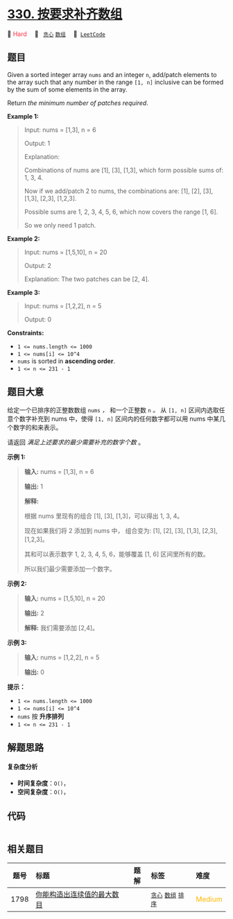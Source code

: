 # [330. 按要求补齐数组](https://leetcode.com/problems/patching-array)

🔴 <font color=#ff334b>Hard</font>&emsp; 🔖&ensp; [`贪心`](/tag/greedy.md) [`数组`](/tag/array.md)&emsp; 🔗&ensp;[`LeetCode`](https://leetcode.com/problems/patching-array)

## 题目

Given a sorted integer array `nums` and an integer `n`, add/patch elements to
the array such that any number in the range `[1, n]` inclusive can be formed
by the sum of some elements in the array.

Return _the minimum number of patches required_.



**Example 1:**

> Input: nums = [1,3], n = 6
> 
> Output: 1
> 
> Explanation:
> 
> Combinations of nums are [1], [3], [1,3], which form possible sums of: 1, 3, 4.
> 
> Now if we add/patch 2 to nums, the combinations are: [1], [2], [3], [1,3], [2,3], [1,2,3].
> 
> Possible sums are 1, 2, 3, 4, 5, 6, which now covers the range [1, 6].
> 
> So we only need 1 patch.

**Example 2:**

> Input: nums = [1,5,10], n = 20
> 
> Output: 2
> 
> Explanation: The two patches can be [2, 4].

**Example 3:**

> Input: nums = [1,2,2], n = 5
> 
> Output: 0

**Constraints:**

  * `1 <= nums.length <= 1000`
  * `1 <= nums[i] <= 10^4`
  * `nums` is sorted in **ascending order**.
  * `1 <= n <= 231 - 1`


## 题目大意

给定一个已排序的正整数数组 `nums` _，_ 和一个正整数 `n` _。_ 从 `[1, n]` 区间内选取任意个数字补充到 nums 中，使得
`[1, n]` 区间内的任何数字都可以用 nums 中某几个数字的和来表示。

请返回 _满足上述要求的最少需要补充的数字个数_  。



**示例  1:**

> 
> 
> 
> 
> 
> **输入:** nums = [1,3], n = 6
> 
> **输出:** 1 
> 
> **解释:**
> 
> 根据 nums 里现有的组合 [1], [3], [1,3]，可以得出 1, 3, 4。
> 
> 现在如果我们将 2 添加到 nums 中， 组合变为: [1], [2], [3], [1,3], [2,3], [1,2,3]。
> 
> 其和可以表示数字 1, 2, 3, 4, 5, 6，能够覆盖 [1, 6] 区间里所有的数。
> 
> 所以我们最少需要添加一个数字。

**示例 2:**

> 
> 
> 
> 
> 
> **输入:** nums = [1,5,10], n = 20
> 
> **输出:** 2
> 
> **解释:** 我们需要添加 [2,4]。
> 
> 

**示例  3:**

> 
> 
> 
> 
> 
> **输入:** nums = [1,2,2], n = 5
> 
> **输出:** 0
> 
> 



**提示：**

  * `1 <= nums.length <= 1000`
  * `1 <= nums[i] <= 10^4`
  * `nums` 按 **升序排列**
  * `1 <= n <= 231 - 1`


## 解题思路

#### 复杂度分析

- **时间复杂度**：`O()`，
- **空间复杂度**：`O()`，

## 代码

```javascript

```

## 相关题目

<!-- prettier-ignore -->
| 题号 | 标题 | 题解 | 标签 | 难度 |
| :------: | :------ | :------: | :------ | :------ |
| 1798 | [你能构造出连续值的最大数目](https://leetcode.com/problems/maximum-number-of-consecutive-values-you-can-make) |  |  [`贪心`](/tag/greedy.md) [`数组`](/tag/array.md) [`排序`](/tag/sorting.md) | <font color=#ffb800>Medium</font> |